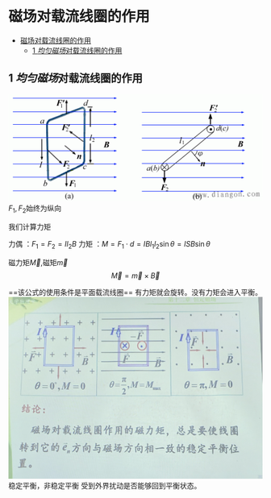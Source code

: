 # 磁场对载流线圈的作用  


<!-- @import "[TOC]" {cmd="toc" depthFrom=1 depthTo=6 orderedList=false} -->

<!-- code_chunk_output -->

- [磁场对载流线圈的作用](#磁场对载流线圈的作用)
  - [1 *均匀磁场*对载流线圈的作用](#1-均匀磁场对载流线圈的作用)

<!-- /code_chunk_output -->



## 1 *均匀磁场*对载流线圈的作用

![Alt text](image-14.png)
$F_1,F_2$始终为纵向

我们计算力矩

力偶 ：$F_1=F_2 = Il_2B$
力矩 ：$M = F_1\cdot d=IBl_1l_2\sin\theta = ISB\sin\theta$

磁力矩$\vec{M}$,磁矩$\vec{m}$
$$\vec{M} = \vec{m}\times\vec{B}$$

==该公式的使用条件是平面载流线圈==
有力矩就会旋转。没有力矩会进入平衡。
![Alt text](IMG_20231027_111826_edit_14650476835711.jpg)
稳定平衡，非稳定平衡
受到外界扰动是否能够回到平衡状态。